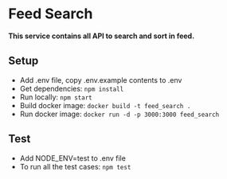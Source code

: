 # Feed Search

**This service contains all API to search and sort in feed.**

## Setup
- Add .env file, copy .env.example contents to .env
- Get dependencies: `npm install`
- Run locally: `npm start`
- Build docker image: `docker build -t feed_search .`
- Run docker image: `docker run -d -p 3000:3000 feed_search`

## Test
- Add NODE_ENV=test to .env file
- To run all the test cases: `npm test`
